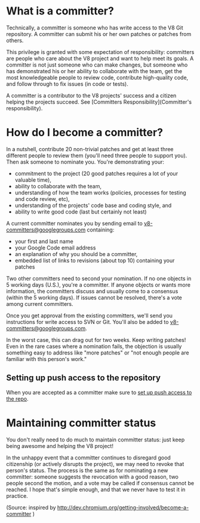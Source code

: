 # What is a committer?

Technically, a committer is someone who has write access to the V8 Git repository. A committer can submit his or her own patches or patches from others.

This privilege is granted with some expectation of responsibility: committers are people who care about the V8 project and want to help meet its goals. A committer is not just someone who can make changes, but someone who has demonstrated his or her ability to collaborate with the team, get the most knowledgeable people to review code, contribute high-quality code, and follow through to fix issues (in code or tests).

A committer is a contributor to the V8 projects' success and a citizen helping the projects succeed. See [Committers Responsibility](Committer's responsibility).

# How do I become a committer?

In a nutshell, contribute 20 non-trivial patches and get at least three different people to review them (you'll need three people to support you). Then ask someone to nominate you. You're demonstrating your:

  * commitment to the project (20 good patches requires a lot of your valuable time),
  * ability to collaborate with the team,
  * understanding of how the team works (policies, processes for testing and code review, etc),
  * understanding of the projects' code base and coding style, and
  * ability to write good code (last but certainly not least)

A current committer nominates you by sending email to v8-committers@googlegroups.com containing:

  * your first and last name
  * your Google Code email address
  * an explanation of why you should be a committer,
  * embedded list of links to revisions (about top 10) containing your patches

Two other committers need to second your nomination. If no one objects in 5 working days (U.S.), you're a committer.  If anyone objects or wants more information, the committers discuss and usually come to a consensus (within the 5 working days). If issues cannot be resolved, there's a vote among current committers.

Once you get approval from the existing committers, we'll send you instructions for write access to SVN or Git. You'll also be added to v8-committers@googlegroups.com.

In the worst case, this can drag out for two weeks. Keep writing patches! Even in the rare cases where a nomination fails, the objection is usually something easy to address like "more patches" or "not enough people are familiar with this person's work."

## Setting up push access to the repository

When you are accepted as a committer make sure to [set up push access to the repo](https://github.com/v8/v8/wiki/Using%20Git#prerequisites).

# Maintaining committer status

You don't really need to do much to maintain committer status: just keep being awesome and helping the V8 project!

In the unhappy event that a committer continues to disregard good citizenship (or actively disrupts the project), we may need to revoke that person's status. The process is the same as for nominating a new committer: someone suggests the revocation with a good reason, two people second the motion, and a vote may be called if consensus cannot be reached. I hope that's simple enough, and that we never have to test it in practice.

(Source: inspired by http://dev.chromium.org/getting-involved/become-a-committer )
